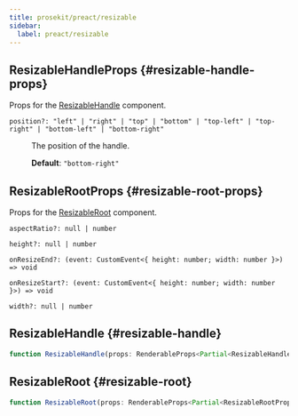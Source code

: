 ```yaml
---
title: prosekit/preact/resizable
sidebar:
  label: preact/resizable
---
```



## ResizableHandleProps {#resizable-handle-props}

Props for the [ResizableHandle](resizable.md#resizable-handle) component.

<dl>

<dt>

`position?: "left" | "right" | "top" | "bottom" | "top-left" | "top-right" | "bottom-left" | "bottom-right"`

</dt>

<dd>

The position of the handle.

**Default**: `"bottom-right"`

</dd>

</dl>

## ResizableRootProps {#resizable-root-props}

Props for the [ResizableRoot](resizable.md#resizable-root) component.

<dl>

<dt>

`aspectRatio?: null | number`

</dt>

<dd>

</dd>

<dt>

`height?: null | number`

</dt>

<dd>

</dd>

<dt>

`onResizeEnd?: (event: CustomEvent<{ height: number; width: number }>) => void`

</dt>

<dd>

</dd>

<dt>

`onResizeStart?: (event: CustomEvent<{ height: number; width: number }>) => void`

</dt>

<dd>

</dd>

<dt>

`width?: null | number`

</dt>

<dd>

</dd>

</dl>

## ResizableHandle {#resizable-handle}

```ts
function ResizableHandle(props: RenderableProps<Partial<ResizableHandleProps> & RefAttributes<ResizableHandleElement> & HTMLAttributes<ResizableHandleElement>>, context?: any): ComponentChildren
```

## ResizableRoot {#resizable-root}

```ts
function ResizableRoot(props: RenderableProps<Partial<ResizableRootProps> & RefAttributes<ResizableRootElement> & HTMLAttributes<ResizableRootElement>>, context?: any): ComponentChildren
```
